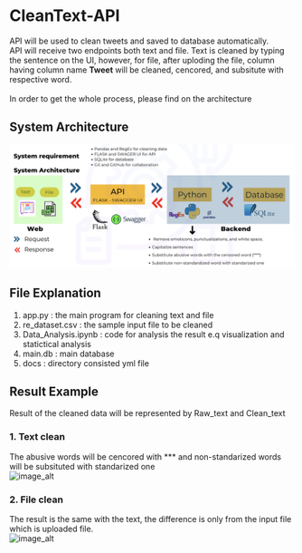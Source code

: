 # CleanText-API <br>
API will be used to clean tweets and saved to database automatically. <br>
API will receive two endpoints both text and file. Text is cleaned by typing the sentence on the UI, however, for file, after uploding the file, column having column name **Tweet** will be cleaned, cencored, and subsitute with respective word. <br> <br>
In order to get the whole process, please find on the architecture <br>
## System Architecture
![image_alt](https://github.com/hariyantods/Binar_Bootcamp_Data_Science_Gold_Challenge/blob/8c95eb431a002afd35b17c02e28fa3b2457a2a71/workflow.png)

## File Explanation
1. app.py : the main program for cleaning text and file
2. re_dataset.csv : the sample input file to be cleaned
3. Data_Analysis.ipynb : code for analysis the result e.q visualization and statictical analysis
4. main.db : main database
5. docs : directory consisted yml file

## Result Example
Result of the cleaned data will be represented by Raw_text and Clean_text
### 1. Text clean
The abusive words will be cencored with *** and non-standarized words will be subsituted with standarized one
<br>
![image_alt](https://github.com/hariyantods/Data-Science-Wave-03/blob/e6db3ceffe6ef734dbe4df8ff5b45a5dd2782739/text2.png)
### 2. File clean
The result is the same with the text, the difference is only from the input file which is uploaded file.
<br>
![image_alt](https://github.com/hariyantods/Data-Science-Wave-03/blob/07bb12395b4131918f519dff53cdef5e3e38d7d8/file.png)
